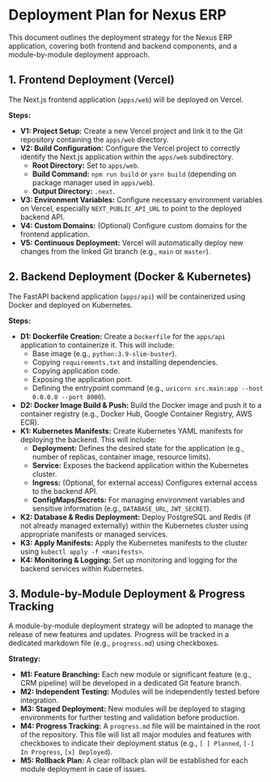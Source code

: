 # Deployment Plan for Nexus ERP

This document outlines the deployment strategy for the Nexus ERP application, covering both frontend and backend components, and a module-by-module deployment approach.

## 1. Frontend Deployment (Vercel)

The Next.js frontend application (`apps/web`) will be deployed on Vercel.

**Steps:**

*   **V1: Project Setup:** Create a new Vercel project and link it to the Git repository containing the `apps/web` directory.
*   **V2: Build Configuration:** Configure the Vercel project to correctly identify the Next.js application within the `apps/web` subdirectory.
    *   **Root Directory:** Set to `apps/web`.
    *   **Build Command:** `npm run build` or `yarn build` (depending on package manager used in `apps/web`).
    *   **Output Directory:** `.next`.
*   **V3: Environment Variables:** Configure necessary environment variables on Vercel, especially `NEXT_PUBLIC_API_URL` to point to the deployed backend API.
*   **V4: Custom Domains:** (Optional) Configure custom domains for the frontend application.
*   **V5: Continuous Deployment:** Vercel will automatically deploy new changes from the linked Git branch (e.g., `main` or `master`).

## 2. Backend Deployment (Docker & Kubernetes)

The FastAPI backend application (`apps/api`) will be containerized using Docker and deployed on Kubernetes.

**Steps:**

*   **D1: Dockerfile Creation:** Create a `Dockerfile` for the `apps/api` application to containerize it. This will include:
    *   Base image (e.g., `python:3.9-slim-buster`).
    *   Copying `requirements.txt` and installing dependencies.
    *   Copying application code.
    *   Exposing the application port.
    *   Defining the entrypoint command (e.g., `uvicorn src.main:app --host 0.0.0.0 --port 8000`).
*   **D2: Docker Image Build & Push:** Build the Docker image and push it to a container registry (e.g., Docker Hub, Google Container Registry, AWS ECR).
*   **K1: Kubernetes Manifests:** Create Kubernetes YAML manifests for deploying the backend. This will include:
    *   **Deployment:** Defines the desired state for the application (e.g., number of replicas, container image, resource limits).
    *   **Service:** Exposes the backend application within the Kubernetes cluster.
    *   **Ingress:** (Optional, for external access) Configures external access to the backend API.
    *   **ConfigMaps/Secrets:** For managing environment variables and sensitive information (e.g., `DATABASE_URL`, `JWT_SECRET`).
*   **K2: Database & Redis Deployment:** Deploy PostgreSQL and Redis (if not already managed externally) within the Kubernetes cluster using appropriate manifests or managed services.
*   **K3: Apply Manifests:** Apply the Kubernetes manifests to the cluster using `kubectl apply -f <manifests>`.
*   **K4: Monitoring & Logging:** Set up monitoring and logging for the backend services within Kubernetes.

## 3. Module-by-Module Deployment & Progress Tracking

A module-by-module deployment strategy will be adopted to manage the release of new features and updates. Progress will be tracked in a dedicated markdown file (e.g., `progress.md`) using checkboxes.

**Strategy:**

*   **M1: Feature Branching:** Each new module or significant feature (e.g., CRM pipeline) will be developed in a dedicated Git feature branch.
*   **M2: Independent Testing:** Modules will be independently tested before integration.
*   **M3: Staged Deployment:** New modules will be deployed to staging environments for further testing and validation before production.
*   **M4: Progress Tracking:** A `progress.md` file will be maintained in the root of the repository. This file will list all major modules and features with checkboxes to indicate their deployment status (e.g., `[ ] Planned`, `[-] In Progress`, `[x] Deployed`).
*   **M5: Rollback Plan:** A clear rollback plan will be established for each module deployment in case of issues.
